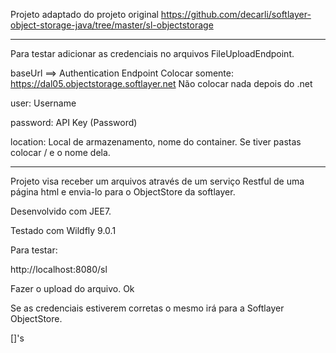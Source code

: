 Projeto adaptado do projeto original https://github.com/decarli/softlayer-object-storage-java/tree/master/sl-objectstorage

-----

Para testar adicionar as credenciais no arquivos FileUploadEndpoint.

baseUrl ==> Authentication Endpoint
Colocar somente: https://dal05.objectstorage.softlayer.net
Não colocar nada depois do .net

user: Username

password: API Key (Password)

location: Local de armazenamento, nome do container. Se tiver pastas colocar / e o nome dela.


-----

Projeto visa receber um arquivos através de um serviço Restful de uma página html e envia-lo para o ObjectStore da softlayer.

Desenvolvido com JEE7.

Testado com Wildfly 9.0.1

Para testar:

http://localhost:8080/sl

Fazer o upload do arquivo. Ok

Se as credenciais estiverem corretas o mesmo irá para a Softlayer ObjectStore.

[]'s

